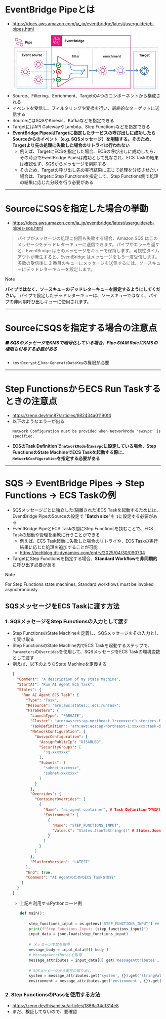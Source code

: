 # EventBridge Pipeとは
- https://docs.aws.amazon.com/ja_jp/eventbridge/latest/userguide/eb-pipes.html  
  ![EventBridge Pipe](./image/eventbridge_pipe_1.jpg)
- Source、Filtering、Enrichment、Targetの4つのコンポーネントから構成される
- イベントを受信し、フィルタリングや変換を行い、最終的なターゲットに送信する
- SourceにはSQSやKinesis、Kafkaなどを指定できる
- TargetにはAPI GatewayやLambda、Step Functionsなどを指定できる
- **EventBridge PipesはTargetに指定したサービスの呼び出しに成功したらSourceからのイベント（e.g. SQSメッセージ）を削除する。そのため、Targetより先の処理に失敗した場合のリトライは行われない**
  - 例えば、TargetにECSを指定した場合、ECSの呼び出しに成功したら、その時点でEventBridge Pipesは成功として見なされ、ECS Taskの結果は確認せず、SQSからメッセージを削除する
  - そのため、Targetの呼び出し先の実行結果に応じて処理を分岐させたい場合は、TargetにStep Functionsを指定して、Step Functions側で処理の結果に応じた分岐を行う必要がある

---

# SourceにSQSを指定した場合の挙動
- https://docs.aws.amazon.com/ja_jp/eventbridge/latest/userguide/eb-pipes-sqs.html  
> パイプがメッセージの処理に何回も失敗する場合、Amazon SQS はこのメッセージをデッドレターキューに送信できます。パイプがエラーを返すと、EventBridge はそのメッセージをキューで保持します。可視性タイムアウトが発生すると、EventBridge はメッセージをもう一度受信します。多数の受信後に 2 番目のキューにメッセージを送信するには、ソースキューにデッドレターキューを設定します。  

> [!NOTE]  
> **パイプではなく、ソースキューのデッドレターキューを設定するようにしてください。** パイプで設定したデッドレターキューは、ソースキューではなく、パイプの非同期呼び出しキューに使用されます。

---

# SourceにSQSを指定する場合の注意点
##### ■ SQSのメッセージをKMSで暗号化している場合、PipeのIAM RoleにKMSの権限も付与する必要がある
- `kms:Decrypt`と`kms:GenerateDataKey`の権限が必要

---

# Step FunctionsからECS Run Taskするときの注意点
- https://zenn.dev/mn87/articles/982434a01190f4
- 以下のようなエラーが出る  
  ```shell
  Network Configuration must be provided when networkMode 'awsvpc' is specified.
  ```
- **ECSのTask Definitionで`networkMode`を`awsvpc`に設定している場合、Step FunctionsのState MachineでECS Taskを起動する際に、`NetworkConfiguration`を指定する必要がある**
---

# SQS → EventBridge Pipes → Step Functions → ECS Taskの例
- SQSメッセージごとに独立した(隔離された)ECS Taskを起動するためには、EventBridge PipeのSourceの設定で "**Batch size**"を `1`に設定する必要がある
- EventBridge PipeとECS Taskの間にStep Functionsを挟むことで、ECS Taskの起動や管理を柔軟に行うことができる
  - 例えば、ECS Task起動に失敗した場合のリトライや、ECS Taskの実行結果に応じた処理を追加することが可能
  - https://techblog.dt-dynamics.com/entry/2025/04/30/090734
- TargetにStep Functionsを指定する場合、**Standard Workflow**を**非同期的**に呼び出す必要がある
> [!NOTE]  
> For Step Functions state machines, Standard workflows must be invoked asynchronously.

## SQSメッセージをECS Taskに渡す方法
### 1. SQSメッセージをStep Functionsの入力として渡す
- Step FunctionsのState Machineを定義し、SQSメッセージをその入力として受け取る
- Step FunctionsのState Machine内でECS Taskを起動するステップで、`Parameters`の`Overrides`を使用して、SQSメッセージをECS Taskの環境変数として渡す
- 例えば、以下のようなState Machineを定義する  
  ```json
  {
    "Comment": "A description of my state machine",
    "StartAt": "Run AI Agent ECS Task",
    "States": {
      "Run AI Agent ECS Task": {
        "Type": "Task",
        "Resource": "arn:aws:states:::ecs:runTask",
        "Parameters": {
          "LaunchType": "FARGATE",
          "Cluster": "arn:aws:ecs:ap-northeast-1:xxxxxx:cluster/ecs-for-ai-agent",
          "TaskDefinition": "arn:aws:ecs:ap-northeast-1:xxxxxx:task-definition/ai-agent-task-definition:7",
          "NetworkConfiguration": {
            "AwsvpcConfiguration": {
              "AssignPublicIp": "DISABLED",
              "SecurityGroups": [
                "sg-xxxxxxx"
              ],
              "Subnets": [
                "subnet-xxxxxxx",
                "subnet-xxxxxxx"
              ]
            }
          },
          "Overrides": {
            "ContainerOverrides": [
              {
                "Name": "ai-agent-container", # Task Definitionで指定しているコンテナ名
                "Environment": [
                  {
                    "Name": "STEP_FUNCTIONS_INPUT",
                    "Value.$": "States.JsonToString($)" # States.JsonToStringを使用して、SQSメッセージを文字列に変換(これがないとエラーになる)
                  }
                ]
              }
            ]
          },
          "PlatformVersion": "LATEST"
        },
        "End": true,
        "Comment": "AI AgentのためのECS Taskを実行"
      }
    }
  }
  ```
  - 上記を利用するPythonコード例  
    ```python
    def main():

        step_functions_input = os.getenv('STEP_FUNCTIONS_INPUT') ## ★Step FunctionsのEnvironment.Nameで指定した値
        print(f"Step Functions Input: {step_functions_input}")
        input_data = json.loads(step_functions_input)

        # メッセージ本文を取得
        message_body = input_data[0]['body']
        # MessageAttributesを取得
        message_attributes = input_data[0].get('messageAttributes', {})

        # SQSメッセージから属性の取り出し
        system = message_attributes.get('system', {}).get('stringValue', None)
        environment = message_attributes.get('environment', {}).get('stringValue', None)
    ```
### 2. Step FunctionsのPassを使用する方法
- https://zenn.dev/hisamitsu/articles/1866a34c1314e8
- まだ、検証してないので、要確認